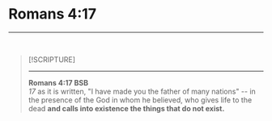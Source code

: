 # Romans 4:17
---

<br>

> [!SCRIPTURE]  
>  
> --- 
> **Romans 4:17 BSB**  
> *17* as it is written, "I have made you the father of many nations" -- in the presence of the God in whom he believed, who gives life to the dead **and calls into existence the things that do not exist.**


